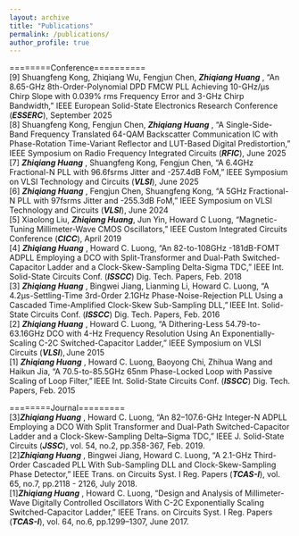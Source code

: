 ```yaml
---
layout: archive
title: "Publications"
permalink: /publications/
author_profile: true
--- 
```

========Conference==========  
[9] Shuangfeng Kong, Zhiqiang Wu, Fengjun Chen, **_Zhiqiang Huang_** , “An 8.65-GHz 8th-Order-Polynomial DPD FMCW PLL Achieving 10-GHz/µs Chirp Slope with 0.039% rms Frequency Error and 3-GHz Chirp Bandwidth,” IEEE European Solid-State Electronics Research Conference (**_ESSERC_**), September 2025  
[8] Shuangfeng Kong, Fengjun Chen, **_Zhiqiang Huang_** , “A Single-Side-Band Frequency Translated 64-QAM Backscatter Communication IC with Phase-Rotation Time-Variant Reflector and LUT-Based Digital Predistortion,” IEEE Symposium on Radio Frequency Integrated Circuits (**_RFIC_**), June 2025  
[7] **_Zhiqiang Huang_** , Shuangfeng Kong, Fengjun Chen, “A 6.4GHz Fractional-N PLL with 96.6fsrms Jitter and -257.4dB FoM,” IEEE Symposium on VLSI Technology and Circuits (**_VLSI_**), June 2025  
[6] **_Zhiqiang Huang_** , Fengjun Chen, Shuangfeng Kong, “A 5GHz Fractional-N PLL with 97fsrms Jitter and -255.3dB FoM,” IEEE Symposium on VLSI Technology and Circuits (**_VLSI_**), June 2024  
[5] Xiaolong Liu, **_Zhiqiang Huang_**, Jun Yin, Howard C Luong, “Magnetic-Tuning Millimeter-Wave CMOS Oscillators,” IEEE Custom Integrated Circuits Conference (**_CICC_**), April 2019  
[4] **_Zhiqiang Huang_** , Howard C. Luong, “An 82-to-108GHz -181dB-FOMT ADPLL Employing a DCO with Split-Transformer and Dual-Path Switched-Capacitor Ladder and a Clock-Skew-Sampling Delta-Sigma TDC,” IEEE Int. Solid-State Circuits Conf. (**_ISSCC_**) Dig. Tech. Papers,  Feb. 2018  
[3] **_Zhiqiang Huang_** , Bingwei Jiang, Lianming Li, Howard C. Luong, “A 4.2μs-Settling-Time 3rd-Order 2.1GHz Phase-Noise-Rejection PLL Using a Cascaded Time-Amplified Clock-Skew Sub-Sampling DLL,” IEEE Int. Solid-State Circuits Conf. (**_ISSCC_**) Dig. Tech. Papers, Feb. 2016  
[2] **_Zhiqiang Huang_** , Howard C. Luong, “A Dithering-Less 54.79-to-63.16GHz DCO with 4-Hz Frequency Resolution Using An Exponentially-Scaling C-2C Switched-Capacitor Ladder,” IEEE Symposium on VLSI Circuits (**_VLSI_**), June 2015  
[1] **_Zhiqiang Huang_** , Howard C. Luong, Baoyong Chi, Zhihua Wang and Haikun Jia, “A 70.5-to-85.5GHz 65nm Phase-Locked Loop with Passive Scaling of Loop Filter,” IEEE Int. Solid-State Circuits Conf. (**_ISSCC_**) Dig. Tech. Papers, Feb. 2015  

========Journal=========  
[3]**_Zhiqiang Huang_** , Howard C. Luong, “An 82–107.6-GHz Integer-N ADPLL Employing a DCO With Split Transformer and Dual-Path Switched-Capacitor Ladder and a Clock-Skew-Sampling Delta–Sigma TDC,” IEEE J. Solid-State Circuits (**_JSSC_**), vol. 54, no.2, pp.358-367, Feb. 2019.  
[2]**_Zhiqiang Huang_** , Bingwei Jiang, Howard C. Luong, “A 2.1-GHz Third-Order Cascaded PLL With Sub-Sampling DLL and Clock-Skew-Sampling Phase Detector,” IEEE Trans. on Circuits Syst. I Reg. Papers (**_TCAS-I_**), vol. 65, no.7, pp.2118 - 2126, July 2018.  
[1]**_Zhiqiang Huang_** , Howard C. Luong, “Design and Analysis of Millimeter-Wave Digitally Controlled Oscillators With C-2C Exponentially Scaling Switched-Capacitor Ladder,” IEEE Trans. on Circuits Syst. I Reg. Papers (**_TCAS-I_**), vol. 64, no.6, pp.1299–1307, June 2017. 
